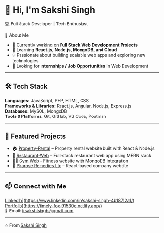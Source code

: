 # 👋 Hi, I'm Sakshi Singh  

💻 Full Stack Developer | Tech Enthusiast  

🌟 About Me  
- 🔭 Currently working on **Full Stack Web Development Projects**  
- 🌱 Learning **React.js, Node.js, MongoDB, and Cloud**  
- 💡 Passionate about building scalable web apps and exploring new technologies  
- 🚀 Looking for **Internships / Job Opportunities** in Web Development  

---

## 🛠️ Tech Stack  
**Languages:** JavaScript, PHP, HTML, CSS  
**Frameworks & Libraries:** React.js, Angular, Node.js, Express.js  
**Databases:** MySQL, MongoDB  
**Tools & Platforms:** Git, GitHub, VS Code, Postman  

---
## 📌 Featured Projects  
- 🏠 [Property-Rental](https://github.com/ThakurSakshi777/Property-Rental) – Property rental website built with React & Node.js  
- 🍴 [Restaurant-Web](https://github.com/ThakurSakshi777/-Restaurant-Web-) – Full-stack restaurant web app using MERN stack  
- 🏋️‍♀️ [Gym Web](https://github.com/ThakurSakshi777/gym_web) – Fitness website with MongoDB integration  
- 💊 [Pharose Remedies Ltd](https://github.com/ThakurSakshi777/Pharose-Remedies-Ltd) – React-based company website  

---

## 📫 Connect with Me  
[LinkedIn](https://img.shields.io/badge/LinkedIn-blue?logo=linkedin&logoColor=white)](https://www.linkedin.com/in/sakshi-singh-4b18712a1/)  
[Portfolio](https://img.shields.io/badge/Portfolio-%23000000.svg?logo=firefox&logoColor=#FF7139)](https://timely-fox-91530e.netlify.app/)  
📧 Email: itsakshisingh@gmail.com 

---

⭐️ From [Sakshi Singh](https://github.com/ThakurSakshi777)
